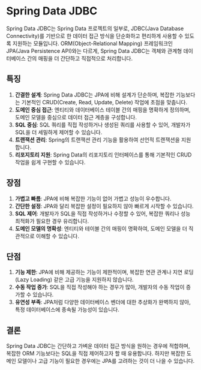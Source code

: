# Spring Data JDBC

Spring Data JDBC는 Spring Data 프로젝트의 일부로, JDBC(Java Database Connectivity)를 기반으로 한 데이터 접근 방식을 단순화하고 편리하게 사용할 수 있도록 지원하는 모듈입니다. ORM(Object-Relational Mapping) 프레임워크인 JPA(Java Persistence API)와는 다르게, Spring Data JDBC는 객체와 관계형 데이터베이스 간의 매핑을 더 간단하고 직접적으로 처리합니다.

## 특징

1. **간결한 설계**: Spring Data JDBC는 JPA에 비해 설계가 단순하며, 복잡한 기능보다는 기본적인 CRUD(Create, Read, Update, Delete) 작업에 초점을 맞춥니다.
2. **도메인 중심 접근**: 엔티티와 데이터베이스 테이블 간의 매핑을 명확하게 정의하며, 도메인 모델을 중심으로 데이터 접근 계층을 구성합니다.
3. **SQL 중심**: SQL 쿼리를 직접 작성하거나 생성된 쿼리를 사용할 수 있어, 개발자가 SQL을 더 세밀하게 제어할 수 있습니다.
4. **트랜잭션 관리**: Spring의 트랜잭션 관리 기능을 활용하여 선언적 트랜잭션을 지원합니다.
5. **리포지토리 지원**: Spring Data의 리포지토리 인터페이스를 통해 기본적인 CRUD 작업을 쉽게 구현할 수 있습니다.

## 장점

1. **가볍고 빠름**: JPA에 비해 복잡한 기능이 없어 가볍고 성능이 우수합니다.
2. **간단한 설정**: JPA와 달리 복잡한 설정이 필요하지 않아 빠르게 시작할 수 있습니다.
3. **SQL 제어**: 개발자가 SQL을 직접 작성하거나 수정할 수 있어, 복잡한 쿼리나 성능 최적화가 필요한 경우 유리합니다.
4. **도메인 모델의 명확성**: 엔티티와 테이블 간의 매핑이 명확하여, 도메인 모델을 더 직관적으로 이해할 수 있습니다.

## 단점

1. **기능 제한**: JPA에 비해 제공하는 기능이 제한적이며, 복잡한 연관 관계나 지연 로딩(Lazy Loading) 같은 고급 기능을 지원하지 않습니다.
2. **수동 작업 증가**: SQL을 직접 작성해야 하는 경우가 많아, 개발자의 수동 작업이 증가할 수 있습니다.
3. **유연성 부족**: JPA처럼 다양한 데이터베이스 벤더에 대한 추상화가 완벽하지 않아, 특정 데이터베이스에 종속될 가능성이 있습니다.

## 결론

Spring Data JDBC는 간단하고 가벼운 데이터 접근 방식을 원하는 경우에 적합하며, 복잡한 ORM 기능보다는 SQL을 직접 제어하고자 할 때 유용합니다. 하지만 복잡한 도메인 모델이나 고급 기능이 필요한 경우에는 JPA를 고려하는 것이 더 나을 수 있습니다.